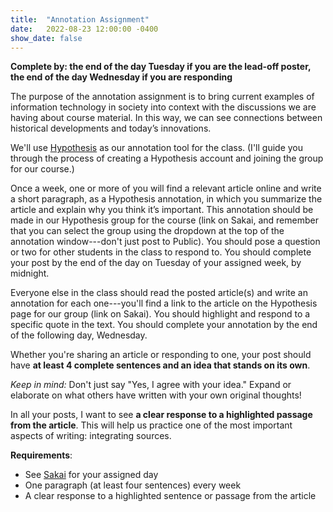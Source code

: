 ```yaml
---
title:  "Annotation Assignment"
date:   2022-08-23 12:00:00 -0400
show_date: false
---
```

**Complete by: the end of the day Tuesday if you are the lead-off poster, the end of the day Wednesday if you are responding**

The purpose of the annotation assignment is to bring current examples of information technology in society into context with the discussions we are having about course material. In this way, we can see connections between historical developments and today’s innovations.

We'll use [Hypothesis](https://web.hypothes.is/start/) as our annotation tool for the class. (I'll guide you through the process of creating a Hypothesis account and joining the group for our course.)

Once a week, one or more of you will find a relevant article online and write a short paragraph, as a Hypothesis annotation, in which you summarize the article and explain why you think it’s important. This annotation should be made in our Hypothesis group for the course (link on Sakai, and remember that you can select the group using the dropdown at the top of the annotation window---don't just post to Public). You should pose a question or two for other students in the class to respond to. You should complete your post by the end of the day on Tuesday of your assigned week, by midnight.

Everyone else in the class should read the posted article(s) and write an annotation for each one---you'll find a link to the article on the Hypothesis page for our group (link on Sakai). You should highlight and respond to a specific quote in the text. You should complete your annotation by the end of the following day, Wednesday.

Whether you're sharing an article or responding to one, your post should have **at least 4 complete sentences and an idea that stands on its own**.

*Keep in mind:* Don't just say "Yes, I agree with your idea." Expand or elaborate on what others have written with your own original thoughts!

In all your posts, I want to see **a clear response to a highlighted passage from the article**. This will help us practice one of the most important aspects of writing: integrating sources.

**Requirements**:

- See [Sakai](https://sakai.washjeff.edu) for your assigned day
- One paragraph (at least four sentences) every week
- A clear response to a highlighted sentence or passage from the article
